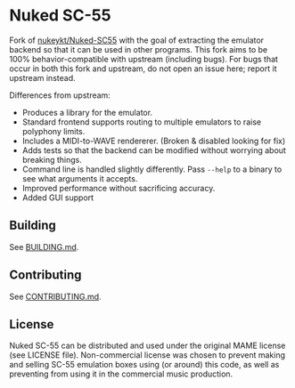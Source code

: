 # Nuked SC-55

Fork of [nukeykt/Nuked-SC55](https://github.com/nukeykt/Nuked-SC55) with the
goal of extracting the emulator backend so that it can be used in other
programs. This fork aims to be 100% behavior-compatible with upstream
(including bugs). For bugs that occur in both this fork and upstream, do not
open an issue here; report it upstream instead.

Differences from upstream:

- Produces a library for the emulator.
- Standard frontend supports routing to multiple emulators to raise polyphony
  limits.
- Includes a MIDI-to-WAVE rendererer. (Broken & disabled looking for fix)
- Adds tests so that the backend can be modified without worrying about
  breaking things.
- Command line is handled slightly differently. Pass `--help` to a binary to
  see what arguments it accepts.
- Improved performance without sacrificing accuracy.
- Added GUI support

## Building

See [BUILDING.md](BUILDING.md).

## Contributing

See [CONTRIBUTING.md](CONTRIBUTING.md).

## License

Nuked SC-55 can be distributed and used under the original MAME license (see
LICENSE file). Non-commercial license was chosen to prevent making and selling
SC-55 emulation boxes using (or around) this code, as well as preventing from
using it in the commercial music production.

